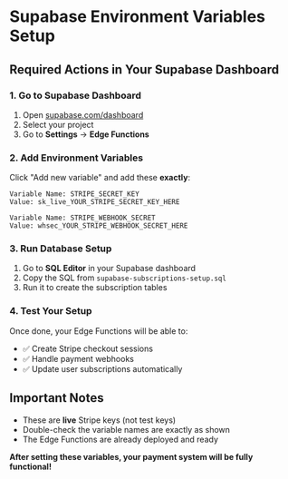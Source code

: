 # Supabase Environment Variables Setup

## Required Actions in Your Supabase Dashboard

### 1. Go to Supabase Dashboard
1. Open [supabase.com/dashboard](https://supabase.com/dashboard)
2. Select your project
3. Go to **Settings** → **Edge Functions**

### 2. Add Environment Variables
Click "Add new variable" and add these **exactly**:

```
Variable Name: STRIPE_SECRET_KEY
Value: sk_live_YOUR_STRIPE_SECRET_KEY_HERE
```

```
Variable Name: STRIPE_WEBHOOK_SECRET
Value: whsec_YOUR_STRIPE_WEBHOOK_SECRET_HERE
```

### 3. Run Database Setup
1. Go to **SQL Editor** in your Supabase dashboard
2. Copy the SQL from `supabase-subscriptions-setup.sql`
3. Run it to create the subscription tables

### 4. Test Your Setup
Once done, your Edge Functions will be able to:
- ✅ Create Stripe checkout sessions
- ✅ Handle payment webhooks
- ✅ Update user subscriptions automatically

## Important Notes
- These are **live** Stripe keys (not test keys)
- Double-check the variable names are exactly as shown
- The Edge Functions are already deployed and ready

**After setting these variables, your payment system will be fully functional!**